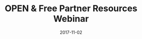 ---
title: "OPEN & Free Partner Resources Webinar"
date: "2017-11-02"
expiryDate: "2017-11-02"

event_start_date: "2017-11-02"
event_end_date: "2017-11-02"
event_start_time: "12:00 PM"
event_end_time: "01:00 PM"
event_location: "Online"
event_link: "https://docs.google.com/forms/d/1tzKTOK0agvXH1_urWiCMrtKrLoYGDqNmElCjIdqAKpY/edit"

event_type: "Webinar"
event_technology: "Multiple"
---